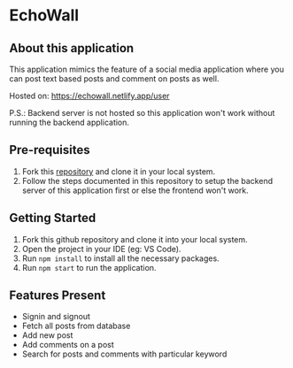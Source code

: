 # EchoWall

## About this application

This application mimics the feature of a social media application where you can post text based posts and comment on posts as well.

Hosted on: <https://echowall.netlify.app/user>

P.S.: Backend server is not hosted so this application won't work without running the backend application.

## Pre-requisites

1. Fork this [repository](https://github.com/adityajaiswal094/EchoWall_Backend) and clone it in your local system.
2. Follow the steps documented in this repository to setup the backend server of this application first or else the frontend won't work.

## Getting Started

1. Fork this github repository and clone it into your local system.
2. Open the project in your IDE (eg: VS Code).
3. Run `npm install` to install all the necessary packages.
4. Run `npm start` to run the application.

## Features Present

- Signin and signout
- Fetch all posts from database
- Add new post
- Add comments on a post
- Search for posts and comments with particular keyword
